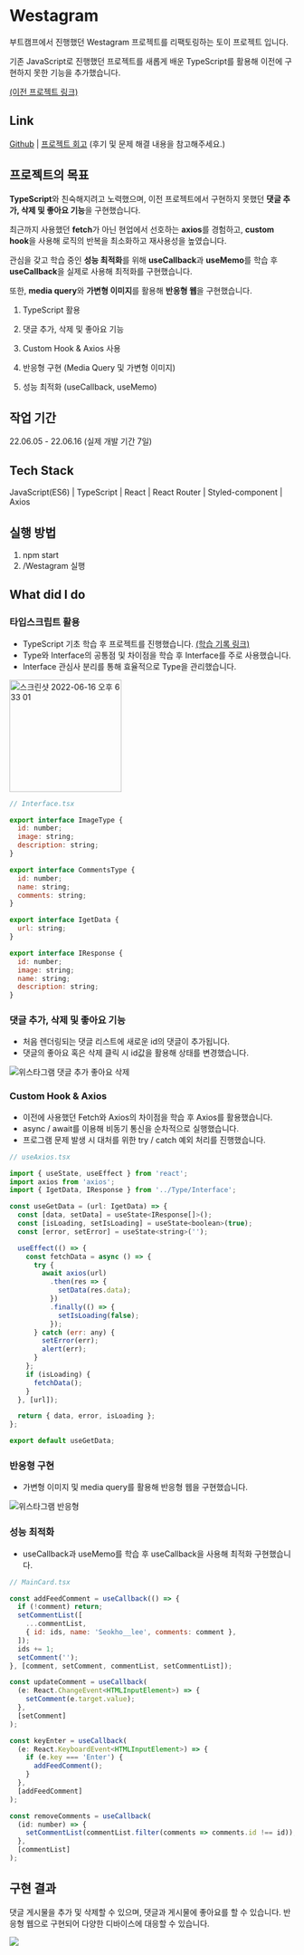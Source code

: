 # Westagram

부트캠프에서 진행했던 Westagram 프로젝트를 리팩토링하는 토이 프로젝트 입니다.

기존 JavaScript로 진행했던 프로젝트를 새롭게 배운 TypeScript를 활용해 이전에 구현하지 못한 기능을 추가했습니다.

[(이전 프로젝트 링크)](https://github.com/Seokho0120/28-React-Westagram-5.git)

## Link

[Github](https://github.com/Seokho0120/Westagram.git) | [프로젝트 회고](https://velog.io/@leesegho/Westagram) (후기 및 문제 해결 내용을 참고해주세요.)

## 프로젝트의 목표

**TypeScript**와 친숙해지려고 노력했으며, 이전 프로젝트에서 구현하지 못했던 **댓글 추가, 삭제 및 좋아요 기능**을 구현했습니다.

최근까지 사용했던 **fetch**가 아닌 현업에서 선호하는 **axios**를 경험하고, **custom hook**을 사용해 로직의 반복을 최소화하고 재사용성을 높였습니다.

관심을 갖고 학습 중인 **성능 최적화**를 위해 **useCallback**과 **useMemo**를 학습 후 **useCallback**을 실제로 사용해 최적화를 구현했습니다.

또한, **media query**와 **가변형 이미지**를 활용해 **반응형 웹**을 구현했습니다.

1. TypeScript 활용

2. 댓글 추가, 삭제 및 좋아요 기능

3. Custom Hook & Axios 사용

4. 반응형 구현 (Media Query 및 가변형 이미지)

5. 성능 최적화 (useCallback, useMemo)

## 작업 기간

22.06.05 - 22.06.16 (실제 개발 기간 7일)

## Tech Stack

JavaScript(ES6) | TypeScript | React | React Router | Styled-component | Axios

## 실행 방법

1. npm start
2. /Westagram 실행

## What did I do

### 타입스크립트 활용

- TypeScript 기초 학습 후 프로젝트를 진행했습니다. [(학습 기록 링크)](https://github.com/Seokho0120/TypeScript_Study.git)
- Type와 Interface의 공통점 및 차이점을 학습 후 Interface를 주로 사용했습니다.
- Interface 관심사 분리를 통해 효율적으로 Type을 관리했습니다.

<img width="198" alt="스크린샷 2022-06-16 오후 6 33 01" src="https://user-images.githubusercontent.com/93597794/174040641-54daedc4-8e5a-4b5f-b01d-794192b1e277.png">

```javascript
// Interface.tsx

export interface ImageType {
  id: number;
  image: string;
  description: string;
}

export interface CommentsType {
  id: number;
  name: string;
  comments: string;
}

export interface IgetData {
  url: string;
}

export interface IResponse {
  id: number;
  image: string;
  name: string;
  description: string;
}
```

### 댓글 추가, 삭제 및 좋아요 기능

- 처음 렌더링되는 댓글 리스트에 새로운 id의 댓글이 추가됩니다.
- 댓글의 좋아요 혹은 삭제 클릭 시 id값을 활용해 상태를 변경했습니다.

![위스타그램 댓글 추가 좋아요 삭제](https://user-images.githubusercontent.com/93597794/174042528-5f0ed22b-97b8-4f15-a782-5405de9f4fc8.gif)

### Custom Hook & Axios

- 이전에 사용했던 Fetch와 Axios의 차이점을 학습 후 Axios를 활용했습니다.
- async / await를 이용해 비동기 통신을 순차적으로 실행했습니다.
- 프로그램 문제 발생 시 대처를 위한 try / catch 예외 처리를 진행했습니다.

```javascript
// useAxios.tsx

import { useState, useEffect } from 'react';
import axios from 'axios';
import { IgetData, IResponse } from '../Type/Interface';

const useGetData = (url: IgetData) => {
  const [data, setData] = useState<IResponse[]>();
  const [isLoading, setIsLoading] = useState<boolean>(true);
  const [error, setError] = useState<string>('');

  useEffect(() => {
    const fetchData = async () => {
      try {
        await axios(url)
          .then(res => {
            setData(res.data);
          })
          .finally(() => {
            setIsLoading(false);
          });
      } catch (err: any) {
        setError(err);
        alert(err);
      }
    };
    if (isLoading) {
      fetchData();
    }
  }, [url]);

  return { data, error, isLoading };
};

export default useGetData;
```

### 반응형 구현

- 가변형 이미지 및 media query를 활용해 반응형 웹을 구현했습니다.

![위스타그램 반응형](https://user-images.githubusercontent.com/93597794/174042546-a97fd515-86d9-4832-a51e-313fcf124441.gif)

### 성능 최적화

- useCallback과 useMemo를 학습 후 useCallback을 사용해 최적화 구현했습니다.

```javascript
// MainCard.tsx

const addFeedComment = useCallback(() => {
  if (!comment) return;
  setCommentList([
    ...commentList,
    { id: ids, name: 'Seokho__lee', comments: comment },
  ]);
  ids += 1;
  setComment('');
}, [comment, setComment, commentList, setCommentList]);

const updateComment = useCallback(
  (e: React.ChangeEvent<HTMLInputElement>) => {
    setComment(e.target.value);
  },
  [setComment]
);

const keyEnter = useCallback(
  (e: React.KeyboardEvent<HTMLInputElement>) => {
    if (e.key === 'Enter') {
      addFeedComment();
    }
  },
  [addFeedComment]
);

const removeComments = useCallback(
  (id: number) => {
    setCommentList(commentList.filter(comments => comments.id !== id));
  },
  [commentList]
);
```

## 구현 결과

댓글 게시물을 추가 및 삭제할 수 있으며, 댓글과 게시물에 좋아요를 할 수 있습니다. 반응형 웹으로 구현되어 다양한 디바이스에 대응할 수 있습니다.

![](https://velog.velcdn.com/images/leesegho/post/ecc7dad4-b33a-4efb-aaf8-d8309d3da329/image.gif)
